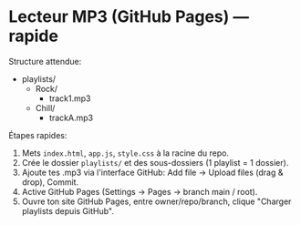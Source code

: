 # Lecteur MP3 (GitHub Pages) — rapide

Structure attendue:
- playlists/
  - Rock/
    - track1.mp3
  - Chill/
    - trackA.mp3

Étapes rapides:
1. Mets `index.html`, `app.js`, `style.css` à la racine du repo.
2. Crée le dossier `playlists/` et des sous-dossiers (1 playlist = 1 dossier).
3. Ajoute tes .mp3 via l'interface GitHub: Add file → Upload files (drag & drop), Commit.
4. Active GitHub Pages (Settings → Pages → branch main / root).
5. Ouvre ton site GitHub Pages, entre owner/repo/branch, clique "Charger playlists depuis GitHub".
